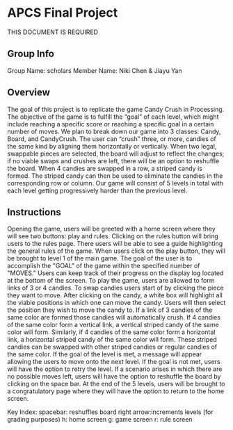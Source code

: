 # APCS Final Project
THIS DOCUMENT IS REQUIRED

## Group Info
Group Name: scholars
Member Name: Niki Chen & Jiayu Yan

## Overview
The goal of this project is to replicate the game Candy Crush in Processing. The objective of the game is to fulfill the “goal” of each level, which might include reaching a specific score or reaching a specific goal in a certain number of moves. We plan to break down our game into 3 classes: Candy, Board, and CandyCrush. The user can “crush” three, or more, candies of the same kind by aligning them horizontally or vertically. When two legal, swappable pieces are selected, the board will adjust to reflect the changes; if no viable swaps and crushes are left, there will be an option to reshuffle the board. When 4 candies are swapped in a row, a striped candy is formed. The striped candy can then be used to eliminate the candies in the corresponding row or column. Our game will consist of 5 levels in total with each level getting progressively harder than the previous level.

## Instructions
Opening the game, users will be greeted with a home screen where they will see two buttons: play and rules. Clicking on the rules button will bring users to the rules page. There users will be able to see a guide highlighting the general rules of the game. When users click on the play button, they will be brought to level 1 of the main game. The goal of the user is to accomplish the "GOAL" of the game within the specified number of "MOVES." Users can keep track of their progress on the display log located at the bottom of the screen. To play the game, users are allowed to form links of 3 or 4 candies. To swap candies users start of by clicking the piece they want to move. After clicking on the candy, a white box will highlight all the viable positions in which one can move the candy. Users will then select the position they wish to move the candy to. If a link of 3 candies of the same color are formed those candies will automatically crush. If 4 candies of the same color form a vertical link, a vertical striped candy of the same color will form. Similarly, if 4 candies of the same color form a horizontal link, a horizontal striped candy of the same color will form. These striped candies can be swapped with other striped candies or regular candies of the same color. If the goal of the level is met, a message will appear allowing the users to move onto the next level. If the goal is not met, users will have the option to retry the level. If a scenario arises in which there are no possible moves left, users will have the option to reshuffle the board by clicking on the space bar. At the end of the 5 levels, users will be brought to a congratulatory page where they will have the option to return to the home screen.

Key Index:
spacebar: reshuffles board
right arrow:increments levels (for grading purposes)
h: home screen
g: game screen
r: rule screen
